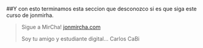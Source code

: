 ##Y con esto terminamos esta seccion que desconozco si es que siga este curso de jonmirha.

> Sigue a MirCha!
> [jonmircha.com](https://jonmircha.com)
>
> Soy tu amigo y estudiante digital... Carlos CaBi

